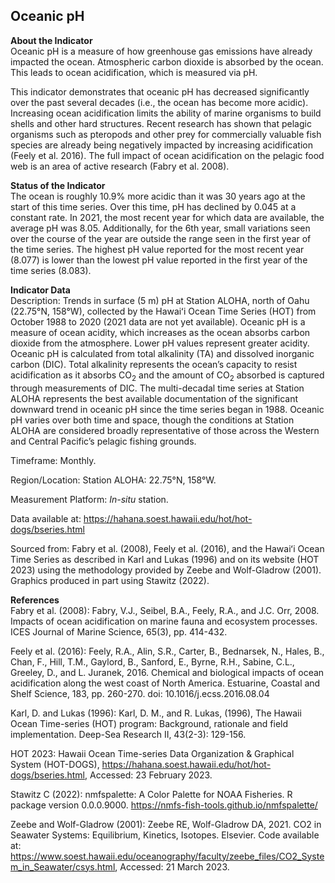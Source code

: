 ## Oceanic pH

**About the Indicator**  
Oceanic pH is a measure of how greenhouse gas emissions have already
impacted the ocean. Atmospheric carbon dioxide is absorbed by the ocean.
This leads to ocean acidification, which is measured via pH.

This indicator demonstrates that oceanic pH has decreased significantly
over the past several decades (i.e., the ocean has become more acidic).
Increasing ocean acidification limits the ability of marine organisms to
build shells and other hard structures. Recent research has shown that
pelagic organisms such as pteropods and other prey for commercially
valuable fish species are already being negatively impacted by
increasing acidification (Feely et al. 2016). The full impact of ocean
acidification on the pelagic food web is an area of active research
(Fabry et al. 2008).

**Status of the Indicator**  
The ocean is roughly 10.9% more acidic than it was 30 years ago at the
start of this time series. Over this time, pH has declined by 0.045 at a
constant rate. In 2021, the most recent year for which data are
available, the average pH was 8.05. Additionally, for the 6th year,
small variations seen over the course of the year are outside the range
seen in the first year of the time series. The highest pH value reported
for the most recent year (8.077) is lower than the lowest pH value
reported in the first year of the time series (8.083).

**Indicator Data**  
Description: Trends in surface (5 m) pH at Station ALOHA, north of Oahu
(22.75°N, 158°W), collected by the Hawaiʻi Ocean Time Series (HOT) from
October 1988 to 2020 (2021 data are not yet available). Oceanic pH is a
measure of ocean acidity, which increases as the ocean absorbs carbon
dioxide from the atmosphere. Lower pH values represent greater acidity.
Oceanic pH is calculated from total alkalinity (TA) and dissolved
inorganic carbon (DIC). Total alkalinity represents the ocean’s capacity
to resist acidification as it absorbs CO<sub>2</sub> and the amount of
CO<sub>2</sub> absorbed is captured through measurements of DIC. The
multi-decadal time series at Station ALOHA represents the best available
documentation of the significant downward trend in oceanic pH since the
time series began in 1988. Oceanic pH varies over both time and space,
though the conditions at Station ALOHA are considered broadly
representative of those across the Western and Central Pacific’s pelagic
fishing grounds.

Timeframe: Monthly.

Region/Location: Station ALOHA: 22.75°N, 158°W.

Measurement Platform: *In-situ* station.

Data available at:
<https://hahana.soest.hawaii.edu/hot/hot-dogs/bseries.html>

Sourced from: Fabry et al. (2008), Feely et al. (2016), and the Hawaiʻi
Ocean Time Series as described in Karl and Lukas (1996) and on its
website (HOT 2023) using the methodology provided by Zeebe and
Wolf-Gladrow (2001). Graphics produced in part using Stawitz (2022).

**References**  
Fabry et al. (2008): Fabry, V.J., Seibel, B.A., Feely, R.A., and J.C.
Orr, 2008. Impacts of ocean acidification on marine fauna and ecosystem
processes. ICES Journal of Marine Science, 65(3), pp. 414-432.

Feely et al. (2016): Feely, R.A., Alin, S.R., Carter, B., Bednarsek, N.,
Hales, B., Chan, F., Hill, T.M., Gaylord, B., Sanford, E., Byrne, R.H.,
Sabine, C.L., Greeley, D., and L. Juranek, 2016. Chemical and biological
impacts of ocean acidification along the west coast of North America.
Estuarine, Coastal and Shelf Science, 183, pp. 260-270. doi:
10.1016/j.ecss.2016.08.04

Karl, D. and Lukas (1996): Karl, D. M., and R. Lukas, (1996), The Hawaii
Ocean Time-series (HOT) program: Background, rationale and field
implementation. Deep-Sea Research II, 43(2-3): 129-156.

HOT 2023: Hawaii Ocean Time-series Data Organization & Graphical System
(HOT-DOGS), <https://hahana.soest.hawaii.edu/hot/hot-dogs/bseries.html>,
Accessed: 23 February 2023.

Stawitz C (2022): nmfspalette: A Color Palette for NOAA Fisheries. R
package version 0.0.0.9000.
<https://nmfs-fish-tools.github.io/nmfspalette/>

Zeebe and Wolf-Gladrow (2001): Zeebe RE, Wolf-Gladrow DA, 2021. CO2 in
Seawater Systems: Equilibrium, Kinetics, Isotopes. Elsevier. Code
available at:
<https://www.soest.hawaii.edu/oceanography/faculty/zeebe_files/CO2_System_in_Seawater/csys.html>,
Accessed: 21 March 2023.
